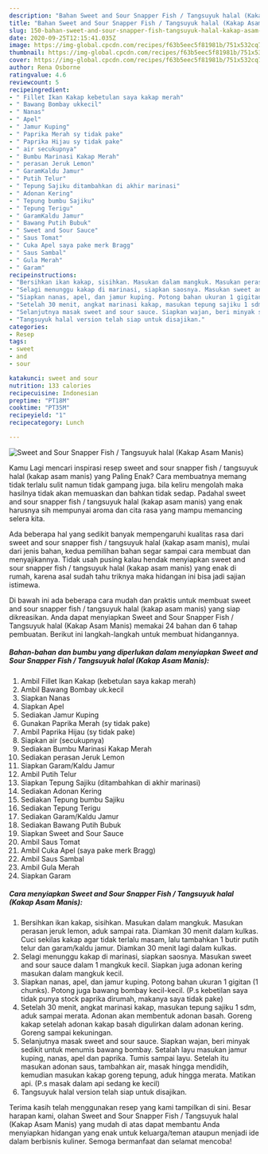 ```yaml
---
description: "Bahan Sweet and Sour Snapper Fish / Tangsuyuk halal (Kakap Asam Manis) | Langkah Membuat Sweet and Sour Snapper Fish / Tangsuyuk halal (Kakap Asam Manis) Yang Lezat"
title: "Bahan Sweet and Sour Snapper Fish / Tangsuyuk halal (Kakap Asam Manis) | Langkah Membuat Sweet and Sour Snapper Fish / Tangsuyuk halal (Kakap Asam Manis) Yang Lezat"
slug: 150-bahan-sweet-and-sour-snapper-fish-tangsuyuk-halal-kakap-asam-manis-langkah-membuat-sweet-and-sour-snapper-fish-tangsuyuk-halal-kakap-asam-manis-yang-lezat
date: 2020-09-25T12:15:41.035Z
image: https://img-global.cpcdn.com/recipes/f63b5eec5f81981b/751x532cq70/sweet-and-sour-snapper-fish-tangsuyuk-halal-kakap-asam-manis-foto-resep-utama.jpg
thumbnail: https://img-global.cpcdn.com/recipes/f63b5eec5f81981b/751x532cq70/sweet-and-sour-snapper-fish-tangsuyuk-halal-kakap-asam-manis-foto-resep-utama.jpg
cover: https://img-global.cpcdn.com/recipes/f63b5eec5f81981b/751x532cq70/sweet-and-sour-snapper-fish-tangsuyuk-halal-kakap-asam-manis-foto-resep-utama.jpg
author: Rena Osborne
ratingvalue: 4.6
reviewcount: 5
recipeingredient:
- " Fillet Ikan Kakap kebetulan saya kakap merah"
- " Bawang Bombay ukkecil"
- " Nanas"
- " Apel"
- " Jamur Kuping"
- " Paprika Merah sy tidak pake"
- " Paprika Hijau sy tidak pake"
- " air secukupnya"
- " Bumbu Marinasi Kakap Merah"
- " perasan Jeruk Lemon"
- " GaramKaldu Jamur"
- " Putih Telur"
- " Tepung Sajiku ditambahkan di akhir marinasi"
- " Adonan Kering"
- " Tepung bumbu Sajiku"
- " Tepung Terigu"
- " GaramKaldu Jamur"
- " Bawang Putih Bubuk"
- " Sweet and Sour Sauce"
- " Saus Tomat"
- " Cuka Apel saya pake merk Bragg"
- " Saus Sambal"
- " Gula Merah"
- " Garam"
recipeinstructions:
- "Bersihkan ikan kakap, sisihkan. Masukan dalam mangkuk. Masukan perasan jeruk lemon, aduk sampai rata. Diamkan 30 menit dalam kulkas. Cuci sekilas kakap agar tidak terlalu masam, lalu tambahkan 1 butir putih telur dan garam/kaldu jamur. Diamkan 30 menit lagi dalam kulkas."
- "Selagi menunggu kakap di marinasi, siapkan saosnya. Masukan sweet and sour sauce dalam 1 mangkuk kecil. Siapkan juga adonan kering masukan dalam mangkuk kecil."
- "Siapkan nanas, apel, dan jamur kuping. Potong bahan ukuran 1 gigitan (1 chunks). Potong juga bawang bombay kecil-kecil. (P.s kebetilan saya tidak punya stock paprika dirumah, makanya saya tidak pake)"
- "Setelah 30 menit, angkat marinasi kakap, masukan tepung sajiku 1 sdm, aduk sampai merata. Adonan akan membentuk adonan basah. Goreng kakap setelah adonan kakap basah digulirkan dalam adonan kering. Goreng sampai kekuningan."
- "Selanjutnya masak sweet and sour sauce. Siapkan wajan, beri minyak sedikit untuk menumis bawang bombay. Setalah layu masukan jamur kuping, nanas, apel dan paprika. Tumis sampai layu. Setelah itu masukan adonan saus, tambahkan air, masak hingga mendidih, kemudian masukan kakap goreng tepung, aduk hingga merata. Matikan api. (P.s masak dalam api sedang ke kecil)"
- "Tangsuyuk halal version telah siap untuk disajikan."
categories:
- Resep
tags:
- sweet
- and
- sour

katakunci: sweet and sour 
nutrition: 133 calories
recipecuisine: Indonesian
preptime: "PT18M"
cooktime: "PT35M"
recipeyield: "1"
recipecategory: Lunch

---
```



![Sweet and Sour Snapper Fish / Tangsuyuk halal (Kakap Asam Manis)](https://img-global.cpcdn.com/recipes/f63b5eec5f81981b/751x532cq70/sweet-and-sour-snapper-fish-tangsuyuk-halal-kakap-asam-manis-foto-resep-utama.jpg)

Kamu Lagi mencari inspirasi resep sweet and sour snapper fish / tangsuyuk halal (kakap asam manis) yang Paling Enak? Cara membuatnya memang tidak terlalu sulit namun tidak gampang juga. bila keliru mengolah maka hasilnya tidak akan memuaskan dan bahkan tidak sedap. Padahal sweet and sour snapper fish / tangsuyuk halal (kakap asam manis) yang enak harusnya sih mempunyai aroma dan cita rasa yang mampu memancing selera kita.



Ada beberapa hal yang sedikit banyak mempengaruhi kualitas rasa dari sweet and sour snapper fish / tangsuyuk halal (kakap asam manis), mulai dari jenis bahan, kedua pemilihan bahan segar sampai cara membuat dan menyajikannya. Tidak usah pusing kalau hendak menyiapkan sweet and sour snapper fish / tangsuyuk halal (kakap asam manis) yang enak di rumah, karena asal sudah tahu triknya maka hidangan ini bisa jadi sajian istimewa.


Di bawah ini ada beberapa cara mudah dan praktis untuk membuat sweet and sour snapper fish / tangsuyuk halal (kakap asam manis) yang siap dikreasikan. Anda dapat menyiapkan Sweet and Sour Snapper Fish / Tangsuyuk halal (Kakap Asam Manis) memakai 24 bahan dan 6 tahap pembuatan. Berikut ini langkah-langkah untuk membuat hidangannya.

<!--inarticleads1-->

##### Bahan-bahan dan bumbu yang diperlukan dalam menyiapkan Sweet and Sour Snapper Fish / Tangsuyuk halal (Kakap Asam Manis):

1. Ambil  Fillet Ikan Kakap (kebetulan saya kakap merah)
1. Ambil  Bawang Bombay uk.kecil
1. Siapkan  Nanas
1. Siapkan  Apel
1. Sediakan  Jamur Kuping
1. Gunakan  Paprika Merah (sy tidak pake)
1. Ambil  Paprika Hijau (sy tidak pake)
1. Siapkan  air (secukupnya)
1. Sediakan  Bumbu Marinasi Kakap Merah
1. Sediakan  perasan Jeruk Lemon
1. Siapkan  Garam/Kaldu Jamur
1. Ambil  Putih Telur
1. Siapkan  Tepung Sajiku (ditambahkan di akhir marinasi)
1. Sediakan  Adonan Kering
1. Sediakan  Tepung bumbu Sajiku
1. Sediakan  Tepung Terigu
1. Sediakan  Garam/Kaldu Jamur
1. Sediakan  Bawang Putih Bubuk
1. Siapkan  Sweet and Sour Sauce
1. Ambil  Saus Tomat
1. Ambil  Cuka Apel (saya pake merk Bragg)
1. Ambil  Saus Sambal
1. Ambil  Gula Merah
1. Siapkan  Garam




<!--inarticleads2-->

##### Cara menyiapkan Sweet and Sour Snapper Fish / Tangsuyuk halal (Kakap Asam Manis):

1. Bersihkan ikan kakap, sisihkan. Masukan dalam mangkuk. Masukan perasan jeruk lemon, aduk sampai rata. Diamkan 30 menit dalam kulkas. Cuci sekilas kakap agar tidak terlalu masam, lalu tambahkan 1 butir putih telur dan garam/kaldu jamur. Diamkan 30 menit lagi dalam kulkas.
1. Selagi menunggu kakap di marinasi, siapkan saosnya. Masukan sweet and sour sauce dalam 1 mangkuk kecil. Siapkan juga adonan kering masukan dalam mangkuk kecil.
1. Siapkan nanas, apel, dan jamur kuping. Potong bahan ukuran 1 gigitan (1 chunks). Potong juga bawang bombay kecil-kecil. (P.s kebetilan saya tidak punya stock paprika dirumah, makanya saya tidak pake)
1. Setelah 30 menit, angkat marinasi kakap, masukan tepung sajiku 1 sdm, aduk sampai merata. Adonan akan membentuk adonan basah. Goreng kakap setelah adonan kakap basah digulirkan dalam adonan kering. Goreng sampai kekuningan.
1. Selanjutnya masak sweet and sour sauce. Siapkan wajan, beri minyak sedikit untuk menumis bawang bombay. Setalah layu masukan jamur kuping, nanas, apel dan paprika. Tumis sampai layu. Setelah itu masukan adonan saus, tambahkan air, masak hingga mendidih, kemudian masukan kakap goreng tepung, aduk hingga merata. Matikan api. (P.s masak dalam api sedang ke kecil)
1. Tangsuyuk halal version telah siap untuk disajikan.




Terima kasih telah menggunakan resep yang kami tampilkan di sini. Besar harapan kami, olahan Sweet and Sour Snapper Fish / Tangsuyuk halal (Kakap Asam Manis) yang mudah di atas dapat membantu Anda menyiapkan hidangan yang enak untuk keluarga/teman ataupun menjadi ide dalam berbisnis kuliner. Semoga bermanfaat dan selamat mencoba!
